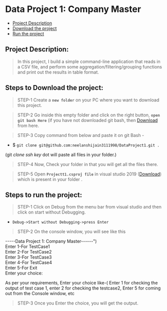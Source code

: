 # Data Project 1: Company Master

- [Project Description](#AA1)
- [Download the project](#A1)
- [Run the project](#A2)

## Project Description: <a name="AA1"></a>

> In this project, I build a simple command-line application that reads in a CSV file, and perform some aggregation/filtering/grouping functions and print out the results in table format.

## Steps to Download the project: <a name="A1"></a>

> STEP-1 Create a **`new folder`** on your PC where you want to download this project.
 
> STEP-2 Go inside this empty folder and click on the right button, **`open git bash Here`**
(if you have not downloaded git bash, then [Download](https://git-scm.com/downloads) from here.

> STEP-3 Copy command from below and paste it on git Bash -  
- $ `git clone git@github.com:neelanshijain3111998/DataProject1.git .`

(git *clone ssh key* dot  will paste all files in your folder.)

> STEP-4 Now, Check your folder in that you will get all the files there.

> STEP-5 Open **`Projectt1.csproj file`** in visual studio 2019 ([Download](https://code.visualstudio.com/download)) which is present in your folder .

## Steps to run the project: <a name="A2"></a>
> STEP-1 Click on Debug from the menu bar from visual studio and then click on start without Debugging.
- `Debug->Start without Debugging->press Enter`

> STEP-2 On the console window, you will see like this

-----Data Project 1: Company Master------")  <br />
 Enter 1-For TestCase1 <br />
 Enter 2-For TestCase2  <br />
 Enter 3-For TestCase3  <br />
 Enter 4-For TestCase4  <br />
 Enter 5-For Exit  <br />
 Enter your choice: <br />
  
 As per your requirements, Enter your choice like-( Enter 1 for checking the output of test case 1, enter 2 for checking the testcase2, Enter 5 for coming out from the Console window, etc
 
> STEP-3 Once you Enter the choice, you will get the output.
